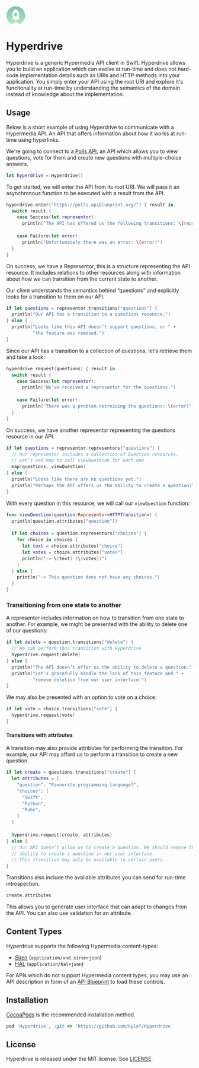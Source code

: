<img src="Hyperdrive.png" width=51 height=49 alt="Hyperdrive Logo" />

# Hyperdrive

Hyperdrive is a generic Hypermedia API client in Swift. Hyperdrive allows
you to build an application which can evolve at run-time and does not
hard-code implementation details such as URIs and HTTP methods into your
application. You simply enter your API using the root URI and explore it's
funcitonality at run-time by understanding the semantics of the domain
instead of knowledge about the implementation.

## Usage

Below is a short example of using Hyperdrive to communicate with a Hypermedia API.
An API that offers information about how it works at run-time using hyperlinks.

We're going to connect to a [Polls API](https://github.com/apiaryio/polls-api),
an API which allows you to view questions, vote for them and create new
questions with multiple-choice answers.

```swift
let hyperdrive = Hyperdrive()
```

To get started, we will enter the API from its root URI. We will pass it an
asynchronous function to be executed with a result from the API.

```swift
hyperdrive.enter("https://polls.apiblueprint.org/") { result in
  switch result {
    case Success(let representor):
      println("The API has offered us the following transitions: \(representor.transitions)")

    case Failure(let error):
      println("Unfortunately there was an error: \(error)")
  }
}
```

On success, we have a Representor, this is a structure representing the API
resource. It includes relations to other resources along with information
about how we can transition from the current state to another.

Our client understands the semantics behind “questions” and explicitly
looks for a transition to them on our API.

```swift
if let questions = representor.transitions["questions"] {
  println("Our API has a transition to a questions resource.")
} else {
  println("Looks like this API doesn’t support questions, or " +
          "the feature was removed.")
}
```

Since our API has a transition to a collection of questions, let’s retrieve
them and take a look:

```swift
hyperdrive.request(questions) { result in
  switch result {
    case Success(let representor):
      println("We’ve received a representor for the questions.")

    case Failure(let error):
      println("There was a problem retreiving the questions: \(error)")
  }
}
```

On success, we have another representor representing the questions resource in
our API.

```swift
if let questions = representor.representors["questions"] {
  // Our representor includes a collection of Question resources.
  // Let’s use map to call viewQuestion for each one
  map(questions, viewQuestion)
} else {
  println("Looks like there are no questions yet.")
  println("Perhaps the API offers us the ability to create a question?")
}
```

With every question in this resource, we will call our `viewQuestion` function:

```swift
func viewQuestion(question:Representor<HTTPTransition>) {
  println(question.attributes["question"])

  if let choices = question.representors["choices"] {
    for choice in choices {
      let text = choice.attributes["choice"]
      let votes = choice.attributes["votes"]
      println('-> \(text) (\(votes))')
    }
  } else {
    println("-> This question does not have any choices.")
  }
}
```

### Transitioning from one state to another

A representor includes information on how to transition from one state to
another. For example, we might be presented with the ability to delete
one of our questions:

```swift
if let delete = question.transitions["delete"] {
  // We can perform this transition with Hyperdrive
  hyperdrive.request(delete)
} else {
  println("The API doesn’t offer us the ability to delete a question.")
  println("Let’s gracefully handle the lack of this feature and " +
          "remove deletion from our user interface.")
}
```

We may also be presented with an option to vote on a choice:

```swift
if let vote = choice.transitions["vote"] {
  hyperdrive.request(vote)
}
```

#### Transitions with attributes

A transition may also provide attributes for performing the transition. For
example, our API may afford us to perform a transition to create a new
question.

```swift
if let create = questions.transitions["create"] {
  let attributes = [
    "question": "Favourite programming language?",
    "choices": [
      "Swift",
      "Python",
      "Ruby",
    ]
  ]

  hyperdrive.request(create, attributes)
} else {
  // Our API doesn’t allow us to create a question. We should remove the
  // ability to create a question in our user interface.
  // This transition may only be available to certain users.
}
```

Transitions also include the available attributes you can send for run-time
introspection.

```swift
create.attributes
```

This allows you to generate user interface that can adapt to changes from the
API. You can also use validation for an attribute.

## Content Types

Hyperdrive supports the following Hypermedia content-types:

- [Siren](https://github.com/kevinswiber/siren) (`application/vnd.siren+json`)
- [HAL](http://stateless.co/hal_specification.html) (`application/hal+json`)

For APIs which do not support Hypermedia content types, you may use an API
description in form of an [API Blueprint](Blueprint.md) to load these controls.

## Installation

[CocoaPods](http://cocoapods.org/) is the recommended installation method.

```ruby
pod 'Hyperdrive', :git => 'https://github.com/kylef/Hyperdrive'
```

## License

Hyperdrive is released under the MIT license. See [LICENSE](LICENSE).

